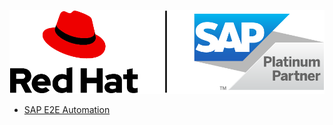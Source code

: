 ![rh-sap-side](img/Logo-Red_Hat-SAP_Platinum-C-Standard-RGB.png)

* [SAP E2E Automation](sap-e2e-ansible/README.md)
